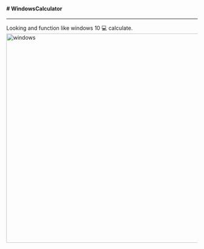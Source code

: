 <h4># WindowsCalculator</h4> <hr>
Looking and function like windows 10 💻 calculate. <br>
<a href="https://ibb.co/SJ8kYMk"><img src="https://i.ibb.co/52yQpSQ/windows.png" alt="windows" border="0" width="550px"></a>
